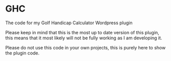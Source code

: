 # GHC
The code for my Golf Handicap Calculator Wordpress plugin

Please keep in mind that this is the most up to date version of this plugin, this means that it most likely will not be fully working as I am developing it.

Please do not use this code in your own projects, this is purely here to show the plugin code.
